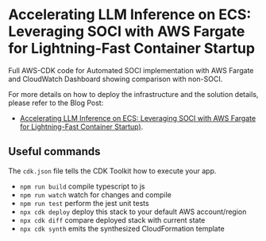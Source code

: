 # Accelerating LLM Inference on ECS: Leveraging SOCI with AWS Fargate for Lightning-Fast Container Startup
Full AWS-CDK code for Automated SOCI implementation with AWS Fargate and CloudWatch Dashboard showing comparison with non-SOCI.

For more details on how to deploy the infrastructure and the solution details, please refer to the Blog Post:
* [Accelerating LLM Inference on ECS: Leveraging SOCI with AWS Fargate for Lightning-Fast Container Startup)](https://vivek-aws.medium.com/accelerating-llm-inference-on-ecs-leveraging-soci-with-aws-fargate-for-lightning-fast-container-6fb6b7df5b93).

## Useful commands

The `cdk.json` file tells the CDK Toolkit how to execute your app.

* `npm run build`   compile typescript to js
* `npm run watch`   watch for changes and compile
* `npm run test`    perform the jest unit tests
* `npx cdk deploy`  deploy this stack to your default AWS account/region
* `npx cdk diff`    compare deployed stack with current state
* `npx cdk synth`   emits the synthesized CloudFormation template
